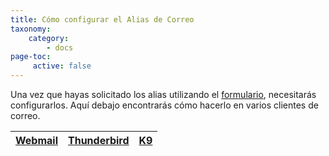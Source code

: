 ```yaml
---
title: Cómo configurar el Alias de Correo
taxonomy:
    category:
        - docs
page-toc:
     active: false
---
```


Una vez que hayas solicitado los alias utilizando el [formulario](https://disroot.org/forms/alias-request-form), necesitarás configurarlos. Aquí debajo encontrarás cómo hacerlo en varios clientes de correo.

|[Webmail](webmail)|[Thunderbird](thunderbird)|[K9](k9)|
|:--:|:--:|:--:|
